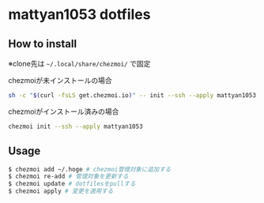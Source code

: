 # mattyan1053 dotfiles

## How to install
※clone先は `~/.local/share/chezmoi/` で固定

chezmoiが未インストールの場合
```sh
sh -c "$(curl -fsLS get.chezmoi.io)" -- init --ssh --apply mattyan1053
```

chezmoiがインストール済みの場合
```sh
chezmoi init --ssh --apply mattyan1053
```

## Usage

```sh
$ chezmoi add ~/.hoge # chezmoi管理対象に追加する
$ chezmoi re-add # 管理対象を更新する
$ chezmoi update # dotfilesをpullする
$ chezmoi apply # 変更を適用する
```

